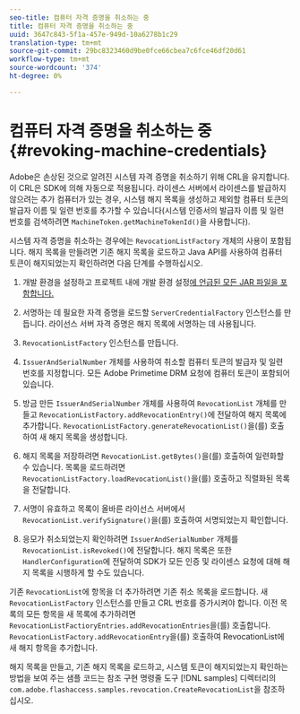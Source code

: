 ```yaml
---
seo-title: 컴퓨터 자격 증명을 취소하는 중
title: 컴퓨터 자격 증명을 취소하는 중
uuid: 3647c843-5f1a-457e-949d-10a6278b1c29
translation-type: tm+mt
source-git-commit: 29bc8323460d9be0fce66cbea7c6fce46df20d61
workflow-type: tm+mt
source-wordcount: '374'
ht-degree: 0%

---
```



# 컴퓨터 자격 증명을 취소하는 중 {#revoking-machine-credentials}

Adobe은 손상된 것으로 알려진 시스템 자격 증명을 취소하기 위해 CRL을 유지합니다. 이 CRL은 SDK에 의해 자동으로 적용됩니다. 라이센스 서버에서 라이센스를 발급하지 않으려는 추가 컴퓨터가 있는 경우, 시스템 해지 목록을 생성하고 제외할 컴퓨터 토큰의 발급자 이름 및 일련 번호를 추가할 수 있습니다(시스템 인증서의 발급자 이름 및 일련 번호를 검색하려면 `MachineToken.getMachineTokenId()`을 사용합니다).

시스템 자격 증명을 취소하는 경우에는 `RevocationListFactory` 개체의 사용이 포함됩니다. 해지 목록을 만들려면 기존 해지 목록을 로드하고 Java API를 사용하여 컴퓨터 토큰이 해지되었는지 확인하려면 다음 단계를 수행하십시오.

1. 개발 환경을 설정하고 프로젝트 내에 개발 환경 설정[에 언급된 모든 JAR 파일을 포함합니다.](../../protecting-content/setting-up-the-sdk/setup-dev-env.md)
1. 서명하는 데 필요한 자격 증명을 로드할 `ServerCredentialFactory` 인스턴스를 만듭니다. 라이선스 서버 자격 증명은 해지 목록에 서명하는 데 사용됩니다.
1. `RevocationListFactory` 인스턴스를 만듭니다.
1. `IssuerAndSerialNumber` 개체를 사용하여 취소할 컴퓨터 토큰의 발급자 및 일련 번호를 지정합니다. 모든 Adobe Primetime DRM 요청에 컴퓨터 토큰이 포함되어 있습니다.
1. 방금 만든 `IssuerAndSerialNumber` 개체를 사용하여 `RevocationList` 개체를 만들고 `RevocationListFactory.addRevocationEntry()`에 전달하여 해지 목록에 추가합니다. `RevocationListFactory.generateRevocationList()`을(를) 호출하여 새 해지 목록을 생성합니다.

1. 해지 목록을 저장하려면 `RevocationList.getBytes()`을(를) 호출하여 일련화할 수 있습니다. 목록을 로드하려면 `RevocationListFactory.loadRevocationList()`을(를) 호출하고 직렬화된 목록을 전달합니다.

1. 서명이 유효하고 목록이 올바른 라이선스 서버에서 `RevocationList.verifySignature()`을(를) 호출하여 서명되었는지 확인합니다.
1. 응모가 취소되었는지 확인하려면 `IssuerAndSerialNumber` 개체를 `RevocationList.isRevoked()`에 전달합니다. 해지 목록은 또한 `HandlerConfiguration`에 전달하여 SDK가 모든 인증 및 라이센스 요청에 대해 해지 목록을 시행하게 할 수도 있습니다.

기존 `RevocationList`에 항목을 더 추가하려면 기존 취소 목록을 로드합니다. 새 `RevocationListFactory` 인스턴스를 만들고 CRL 번호를 증가시켜야 합니다. 이전 목록의 모든 항목을 새 목록에 추가하려면 `RevocationListFactioryEntries.addRevocationEntries`을(를) 호출합니다. `RevocationListFactory.addRevocationEntry`을(를) 호출하여 RevocationList에 새 해지 항목을 추가합니다.

해지 목록을 만들고, 기존 해지 목록을 로드하고, 시스템 토큰이 해지되었는지 확인하는 방법을 보여 주는 샘플 코드는 참조 구현 명령줄 도구 [!DNL samples] 디렉터리의 `com.adobe.flashaccess.samples.revocation.CreateRevocationList`을 참조하십시오.
